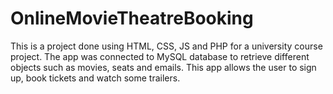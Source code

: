 # OnlineMovieTheatreBooking
 This is a project done using HTML, CSS, JS and PHP for a university course project. The app was connected to MySQL database to retrieve different objects such as movies, seats and emails. This app allows the user to sign up, book tickets and watch some trailers.
